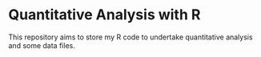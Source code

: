 # Quantitative Analysis with R

This repository aims to store my R code to undertake quantitative analysis and some data files.


